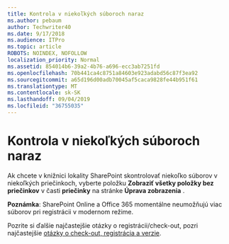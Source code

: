 ```yaml
---
title: Kontrola v niekoľkých súboroch naraz
ms.author: pebaum
author: Techwriter40
ms.date: 9/17/2018
ms.audience: ITPro
ms.topic: article
ROBOTS: NOINDEX, NOFOLLOW
localization_priority: Normal
ms.assetid: 854014b6-39a2-4b76-a696-ecc3ab7251fd
ms.openlocfilehash: 70b441ca4c8751a84603e923adabd56c87f3ea92
ms.sourcegitcommit: a65d196d00adb70045af5caca9828fe44b951f61
ms.translationtype: MT
ms.contentlocale: sk-SK
ms.lasthandoff: 09/04/2019
ms.locfileid: "36755035"
---
```

# <a name="check-in-several-files-at-once"></a>Kontrola v niekoľkých súboroch naraz

Ak chcete v knižnici lokality SharePoint skontrolovať niekoľko súborov v niekoľkých priečinkoch, vyberte položku **Zobraziť všetky položky bez priečinkov** v časti **priečinky** na stránke **Úprava zobrazenia** . 
  
 **Poznámka**: SharePoint Online a Office 365 momentálne neumožňujú viac súborov pri registrácii v modernom režime. 
  
Pozrite si ďalšie najčastejšie otázky o registrácii/check-out, pozri najčastejšie [otázky o check-out, registrácia a verzie](https://go.microsoft.com/fwlink/?linkid=2018786).
  

